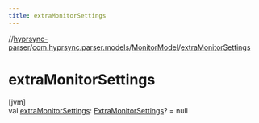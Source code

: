 ```yaml
---
title: extraMonitorSettings
---
```

//[hyprsync-parser](../../../index.html)/[com.hyprsync.parser.models](../index.html)/[MonitorModel](index.html)/[extraMonitorSettings](extra-monitor-settings.html)



# extraMonitorSettings



[jvm]\
val [extraMonitorSettings](extra-monitor-settings.html): [ExtraMonitorSettings](../-extra-monitor-settings/index.html)? = null



